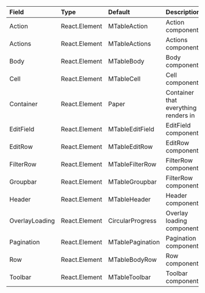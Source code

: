 | Field           | Type          | Default           | Description                                                                               |
|:----------------|:--------------|:------------------|:------------------------------------------------------------------------------------------|
| Action          | React.Element | MTableAction      | Action component                                                                          |
| Actions         | React.Element | MTableActions     | Actions component                                                                         |
| Body            | React.Element | MTableBody        | Body component                                                                            |
| Cell            | React.Element | MTableCell        | Cell component                                                                            |
| Container       | React.Element | Paper             | Container that everything renders in                                                      |
| EditField       | React.Element | MTableEditField   | EditField component                                                                       |
| EditRow         | React.Element | MTableEditRow     | EditRow component                                                                         |
| FilterRow       | React.Element | MTableFilterRow   | FilterRow component                                                                       |
| Groupbar        | React.Element | MTableGroupbar    | FilterRow component                                                                       |
| Header          | React.Element | MTableHeader      | Header component                                                                          |
| OverlayLoading  | React.Element | CircularProgress  | Overlay loading component                                                                 |
| Pagination      | React.Element | MTablePagination   | Pagination component                                                                      |
| Row             | React.Element | MTableBodyRow     | Row component                                                                             |
| Toolbar         | React.Element | MTableToolbar     | Toolbar component                                                                         |


